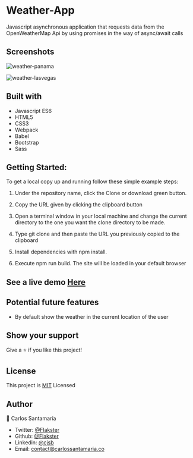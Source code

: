 # Weather-App
Javascript asynchronous application that requests data from the OpenWeatherMap Api by using promises in the way of async/await calls

## Screenshots

![weather-panama](https://user-images.githubusercontent.com/53324035/90174171-2fb74300-dd6b-11ea-9dde-8d99f58b7233.png)

![weather-lasvegas](https://user-images.githubusercontent.com/53324035/90174190-3645ba80-dd6b-11ea-97e5-741c08891d3c.png)


 
## Built with

  * Javascript ES6
  * HTML5
  * CSS3
  * Webpack
  * Babel
  * Bootstrap
  * Sass
  
## Getting Started:

To get a local copy up and running follow these simple example steps:

1. Under the repository name, click the Clone or download green button.

2. Copy the URL given by clicking the clipboard button

3. Open a terminal window in your local machine and change the current directory to the one you
   want the clone directory to be made.

4. Type  git clone and then paste the URL you previously copied to the clipboard

5. Install dependencies with npm install.

6. Execute npm run build. The site will be loaded in your default browser

## See a live demo [Here](https://xenodochial-joliot-b5c28e.netlify.app/)

## Potential future features

 - By default show the weather in the current location of the user

## Show your support
Give a ⭐️ if you like this project!
 
## License
This project is [MIT](https://github.com/Flakster/Weather-App/blob/development/LICENSE) Licensed

## Author

👤 Carlos Santamaría

* Twitter: [@Flakster](https://twitter.com/Flakster )
* Github: [@Flakster](https://github.com/Flakster)
* Linkedin: [@cjsb](https://www.linkedin.com/in/cjsb)
* Email: contact@carlossantamaria.co
